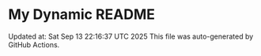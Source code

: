 # My Dynamic README
Updated at: Sat Sep 13 22:16:37 UTC 2025
This file was auto-generated by GitHub Actions.
